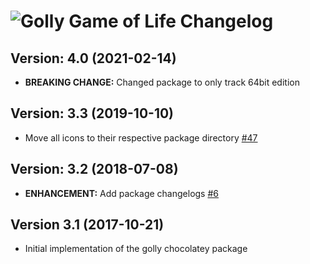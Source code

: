 # ![Golly Game of Life Changelog](https://img.shields.io/badge/Golly%20Game%20of%20Life-Package%20Changelog-blue.svg?style=for-the-badge)

## Version: 4.0 (2021-02-14)

- **BREAKING CHANGE:** Changed package to only track 64bit edition

## Version: 3.3 (2019-10-10)

- Move all icons to their respective package directory [#47](https://github.com/AdmiringWorm/chocolatey-packages/issues/47)

## Version: 3.2 (2018-07-08)

- **ENHANCEMENT:** Add package changelogs [#6](https://github.com/AdmiringWorm/chocolatey-packages/issues/6)

## Version 3.1 (2017-10-21)

- Initial implementation of the golly chocolatey package
